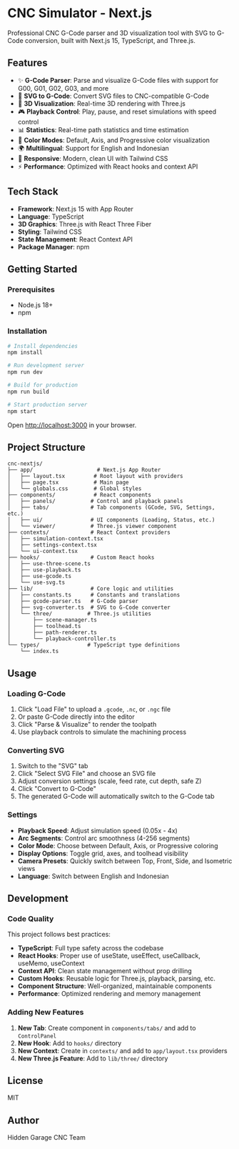 # CNC Simulator - Next.js

Professional CNC G-Code parser and 3D visualization tool with SVG to G-Code conversion, built with Next.js 15, TypeScript, and Three.js.

## Features

- ✨ **G-Code Parser**: Parse and visualize G-Code files with support for G00, G01, G02, G03, and more
- 🎨 **SVG to G-Code**: Convert SVG files to CNC-compatible G-Code
- 🎯 **3D Visualization**: Real-time 3D rendering with Three.js
- 🎮 **Playback Control**: Play, pause, and reset simulations with speed control
- 📊 **Statistics**: Real-time path statistics and time estimation
- 🌈 **Color Modes**: Default, Axis, and Progressive color visualization
- 🌍 **Multilingual**: Support for English and Indonesian
- 📱 **Responsive**: Modern, clean UI with Tailwind CSS
- ⚡ **Performance**: Optimized with React hooks and context API

## Tech Stack

- **Framework**: Next.js 15 with App Router
- **Language**: TypeScript
- **3D Graphics**: Three.js with React Three Fiber
- **Styling**: Tailwind CSS
- **State Management**: React Context API
- **Package Manager**: npm

## Getting Started

### Prerequisites

- Node.js 18+ 
- npm

### Installation

```bash
# Install dependencies
npm install

# Run development server
npm run dev

# Build for production
npm run build

# Start production server
npm start
```

Open [http://localhost:3000](http://localhost:3000) in your browser.

## Project Structure

```
cnc-nextjs/
├── app/                    # Next.js App Router
│   ├── layout.tsx         # Root layout with providers
│   ├── page.tsx           # Main page
│   └── globals.css        # Global styles
├── components/            # React components
│   ├── panels/           # Control and playback panels
│   ├── tabs/             # Tab components (GCode, SVG, Settings, etc.)
│   ├── ui/               # UI components (Loading, Status, etc.)
│   └── viewer/           # Three.js viewer component
├── contexts/             # React Context providers
│   ├── simulation-context.tsx
│   ├── settings-context.tsx
│   └── ui-context.tsx
├── hooks/                # Custom React hooks
│   ├── use-three-scene.ts
│   ├── use-playback.ts
│   ├── use-gcode.ts
│   └── use-svg.ts
├── lib/                  # Core logic and utilities
│   ├── constants.ts      # Constants and translations
│   ├── gcode-parser.ts   # G-Code parser
│   ├── svg-converter.ts  # SVG to G-Code converter
│   └── three/           # Three.js utilities
│       ├── scene-manager.ts
│       ├── toolhead.ts
│       ├── path-renderer.ts
│       └── playback-controller.ts
└── types/               # TypeScript type definitions
    └── index.ts
```

## Usage

### Loading G-Code

1. Click "Load File" to upload a `.gcode`, `.nc`, or `.ngc` file
2. Or paste G-Code directly into the editor
3. Click "Parse & Visualize" to render the toolpath
4. Use playback controls to simulate the machining process

### Converting SVG

1. Switch to the "SVG" tab
2. Click "Select SVG File" and choose an SVG file
3. Adjust conversion settings (scale, feed rate, cut depth, safe Z)
4. Click "Convert to G-Code"
5. The generated G-Code will automatically switch to the G-Code tab

### Settings

- **Playback Speed**: Adjust simulation speed (0.05x - 4x)
- **Arc Segments**: Control arc smoothness (4-256 segments)
- **Color Mode**: Choose between Default, Axis, or Progressive coloring
- **Display Options**: Toggle grid, axes, and toolhead visibility
- **Camera Presets**: Quickly switch between Top, Front, Side, and Isometric views
- **Language**: Switch between English and Indonesian

## Development

### Code Quality

This project follows best practices:

- **TypeScript**: Full type safety across the codebase
- **React Hooks**: Proper use of useState, useEffect, useCallback, useMemo, useContext
- **Context API**: Clean state management without prop drilling
- **Custom Hooks**: Reusable logic for Three.js, playback, parsing, etc.
- **Component Structure**: Well-organized, maintainable components
- **Performance**: Optimized rendering and memory management

### Adding New Features

1. **New Tab**: Create component in `components/tabs/` and add to `ControlPanel`
2. **New Hook**: Add to `hooks/` directory
3. **New Context**: Create in `contexts/` and add to `app/layout.tsx` providers
4. **New Three.js Feature**: Add to `lib/three/` directory

## License

MIT

## Author

Hidden Garage CNC Team
